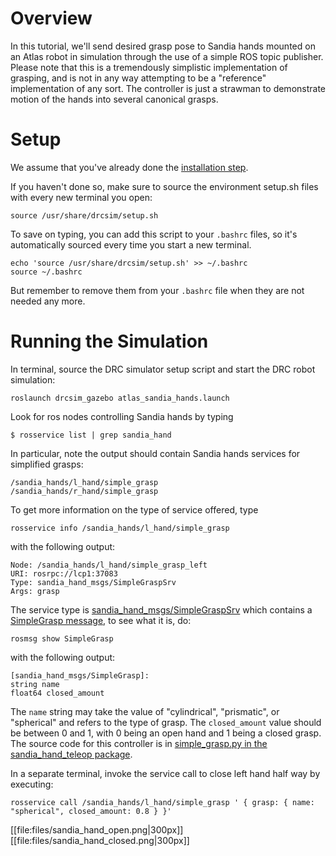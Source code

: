 # Overview

In this tutorial, we'll send desired grasp pose to Sandia hands mounted on an Atlas robot in simulation through the use of a simple ROS topic publisher. Please note that this is a tremendously simplistic implementation of grasping, and is not in any way attempting to be a "reference" implementation of any sort. The controller is just a strawman to demonstrate motion of the hands into several canonical grasps.

# Setup

We assume that you've already done the [installation step](http://gazebosim.org/tutorials/?tut=drcsim_install&cat=drcsim).

If you haven't done so, make sure to source the environment setup.sh files with every new terminal you open:

~~~
source /usr/share/drcsim/setup.sh
~~~

To save on typing, you can add this script to your `.bashrc` files, so it's automatically sourced every time you start a new terminal.

~~~
echo 'source /usr/share/drcsim/setup.sh' >> ~/.bashrc
source ~/.bashrc
~~~

But remember to remove them from your `.bashrc` file when they are not needed any more.

# Running the Simulation

In terminal, source the DRC simulator setup script and start the DRC robot simulation:

~~~
roslaunch drcsim_gazebo atlas_sandia_hands.launch
~~~

Look for ros nodes controlling Sandia hands by typing

~~~
$ rosservice list | grep sandia_hand
~~~

In particular, note the output should contain Sandia hands services for simplified grasps:

~~~
/sandia_hands/l_hand/simple_grasp
/sandia_hands/r_hand/simple_grasp
~~~

To get more information on the type of service offered, type

~~~
rosservice info /sandia_hands/l_hand/simple_grasp
~~~
with the following output:
~~~
Node: /sandia_hands/l_hand/simple_grasp_left
URI: rosrpc://lcp1:37083
Type: sandia_hand_msgs/SimpleGraspSrv
Args: grasp
~~~

  The service type is [sandia_hand_msgs/SimpleGraspSrv](https://bitbucket.org/osrf/sandia-hand/src/default/ros/sandia_hand_msgs/srv/SimpleGraspSrv.srv) which contains a [SimpleGrasp message](https://bitbucket.org/osrf/sandia-hand/src/default/ros/sandia_hand_msgs/msg/SimpleGrasp.msg), to see what it is, do:

~~~
rosmsg show SimpleGrasp
~~~
with the following output:
~~~
[sandia_hand_msgs/SimpleGrasp]:
string name
float64 closed_amount
~~~

The `name` string may take the value of "cylindrical", "prismatic", or "spherical" and refers to the type of grasp. The `closed_amount` value should be between 0 and 1, with 0 being an open hand and 1 being a closed grasp. The source code for this controller is in [simple\_grasp.py in the sandia\_hand\_teleop package](https://bitbucket.org/osrf/sandia-hand/src/default/ros/sandia_hand_teleop/control_nodes/simple_grasp.py).

In a separate terminal, invoke the service call to close left hand half way by executing:

~~~
rosservice call /sandia_hands/l_hand/simple_grasp ' { grasp: { name: "spherical", closed_amount: 0.8 } }'
~~~

[[file:files/sandia_hand_open.png|300px]]
[[file:files/sandia_hand_closed.png|300px]]
